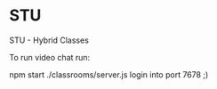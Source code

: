 # STU

STU - Hybrid Classes

To run video chat run:

npm start ./classrooms/server.js
login into port 7678
;)
